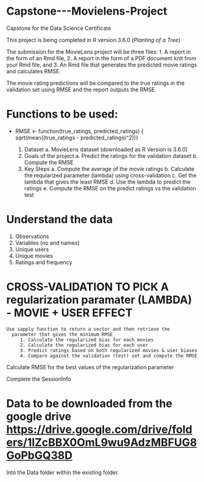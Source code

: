 # Capstone---Movielens-Project
Capstone for the Data Science Certificate

This project is being completed in R version 3.6.0 (_Planting of a Tree_)

The submission for the MovieLens project will be three files: 
    1. A report in the form of an Rmd file, 
    2. A report in the form of a PDF document knit from your Rmd file, and 
    3. An Rmd file that generates the predicted movie ratings and calculates RMSE. 

The movie rating predictions will be compared to the true ratings in the validation set using RMSE and the report outputs the RMSE.

# Functions to be used:   
- RMSE <- function(true_ratings, predicted_ratings) {
                sqrt(mean((true_ratings - predicted_ratings)^2))}

    1. Dataset
       a. MovieLens dataset (downloaded as R Version is 3.6.0)
    2. Goals of the project
       a. Predict the ratings for the validation dataset
       b. Compute the RMSE
    3. Key Steps
       a. Compute the average of the movie ratings
       b. Calculate the reqularized parameter (lambda) using cross-validation
       c. Get the lambda that gives the least RMSE
       d. Use the lambda to predict the ratings
       e. Compute the RMSE on the predict ratings vs the validation test
       
# Understand the data
   1. Observations
   2. Variables (no and names)
   3. Unique users
   4. Unique movies
   5. Ratings and frequency
   
#   CROSS-VALIDATION TO PICK A regularization paramater (LAMBDA) - MOVIE + USER EFFECT
    Use sapply function to return a vector and then retrieve the 
      parameter that gives the minimum RMSE
         1. Calculate the regularized bias for each movies
         2. Calculate the regularized bias for each user
         3. Predict ratings based on both regularized movies & user biases
         4. Compare against the validation (test) set and compute the RMSE
         
Calculate RMSE for the best values of the regularization parameter

Complete the SessionInfo

# Data to be downloaded from the google drive https://drive.google.com/drive/folders/1IZcBBX0OmL9wu9AdzMBFUG8GoPbGQ38D
Into the Data folder within the existing folder.
